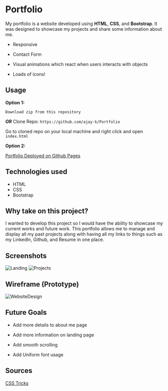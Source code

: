 # Portfolio

My portfolio is a website developed using **HTML**, **CSS**, and **Bootstrap**. It was designed to showcase my projects and share some information about me.

* Responsive

* Contact Form

* Visual animations which react when users interacts with objects

* Loads of icons!

## Usage

 __Option 1:__

```Download zip from this repository ```
 
 ___OR___   Clone Repo: ```https://github.com/ajay-k/Portfolio```

 Go to cloned repo on your local machine and right click and open  ```index.html```

 __Option 2:__
 
[Portfolio Deployed on Github Pages](https://ajay-k.github.io/Portfolio/)

## Technologies used
* HTML
* CSS
* Bootstrap

## Why take on this project?
I wanted to develop this project so I would have the ability to showcase my current works and future work. This portfolio allows me to manage and display all my past projects along with having all my links to things such as my LinkedIn, Github, and Resume in one place.


## Screenshots
![Landing](https://user-images.githubusercontent.com/1754248/82870285-8c316180-9ee4-11ea-80a0-347c17760897.png)
![Projects](https://user-images.githubusercontent.com/1754248/82870331-9ce1d780-9ee4-11ea-8a6c-bb7a5c9d278f.png)

## Wireframe (Prototype)
![WebsiteDesign](https://user-images.githubusercontent.com/1754248/82870380-b3882e80-9ee4-11ea-8a71-1e709b497c62.png)


## Future Goals
* Add more details to about me page

* Add more information on landing page

* Add smooth scrolling

* Add Uniform font usage

## Sources
[CSS Tricks](https://css-tricks.com/)